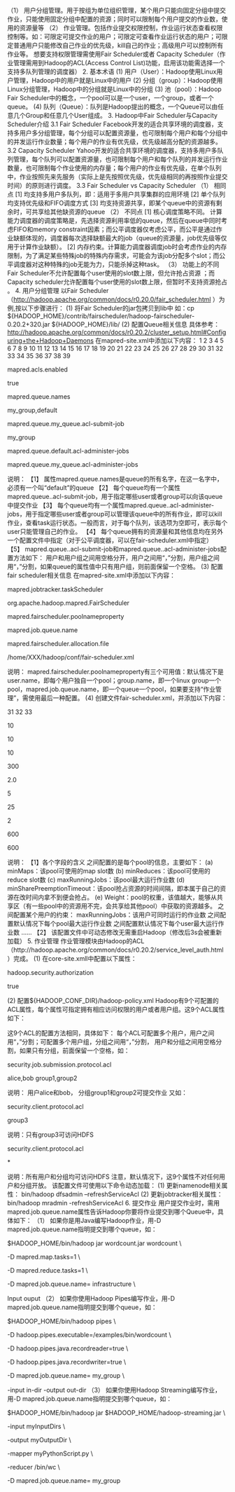 （1） 用户分组管理。用于按组为单位组织管理，某个用户只能向固定分组中提交作业，只能使用固定分组中配置的资源；同时可以限制每个用户提交的作业数，使用的资源量等
（2） 作业管理。包括作业提交权限控制，作业运行状态查看权限控制等。如：可限定可提交作业的用户；可限定可查看作业运行状态的用户；可限定普通用户只能修改自己作业的优先级，kill自己的作业；高级用户可以控制所有作业等。
想要支持权限管理需使用Fair Scheduler或者 Capacity Scheduler（作业管理需用到Hadoop的ACL(Access Control List)功能，启用该功能需选择一个支持多队列管理的调度器）
2.	基本术语
(1)  用户（User）：Hadoop使用Linux用户管理，Hadoop中的用户就是Linux中的用户
(2) 分组（group）：Hadoop使用Linux分组管理，Hadoop中的分组就是Linux中的分组
(3) 池（pool）：Hadoop Fair Scheduler中的概念，一个pool可以是一个user，一个group，或者一个queue。
(4) 队列（Queue）：队列是Hadoop提出的概念，一个Queue可以由任意几个Group和任意几个User组成。
3.	Hadoop中Fair Scheduler与Capacity Scheduler介绍
3.1	Fair Scheduler
Facebook开发的适合共享环境的调度器，支持多用户多分组管理，每个分组可以配置资源量，也可限制每个用户和每个分组中的并发运行作业数量；每个用户的作业有优先级，优先级越高分配的资源越多。
3.2	Capacity Scheduler
Yahoo开发的适合共享环境的调度器，支持多用户多队列管理，每个队列可以配置资源量，也可限制每个用户和每个队列的并发运行作业数量，也可限制每个作业使用的内存量；每个用户的作业有优先级，在单个队列中，作业按照先来先服务（实际上是先按照优先级，优先级相同的再按照作业提交时间）的原则进行调度。
3.3	Fair Scheduler vs Capacity Scheduler
（1）	相同点
[1] 均支持多用户多队列，即：适用于多用户共享集群的应用环境
[2] 单个队列均支持优先级和FIFO调度方式
[3] 均支持资源共享，即某个queue中的资源有剩余时，可共享给其他缺资源的queue
（2）	不同点
[1] 核心调度策略不同。 计算能力调度器的调度策略是，先选择资源利用率低的queue，然后在queue中同时考虑FIFO和memory constraint因素；而公平调度器仅考虑公平，而公平是通过作业缺额体现的，调度器每次选择缺额最大的job（queue的资源量，job优先级等仅用于计算作业缺额）。
[2] 内存约束。计算能力调度器调度job时会考虑作业的内存限制，为了满足某些特殊job的特殊内存需求，可能会为该job分配多个slot；而公平调度器对这种特殊的job无能为力，只能杀掉这种task。
（3）	功能上的不同
Fair Scheduler不允许配置每个user使用的slot数上限，但允许抢占资源 ；而Capacity scheduler允许配置每个user使用的slot数上限，但暂时不支持资源抢占 。
4.	用户分组管理
以Fair Scheduler（http://hadoop.apache.org/common/docs/r0.20.0/fair_scheduler.html ）为例,按以下步骤进行：
(1)	将Fair Scheduler的jar包拷贝到lib中
如：cp ${HADOOP_HOME}/contrib/fairscheduler/hadoop-fairscheduler-0.20.2+320.jar ${HADOOP_HOME}/lib/
(2)	配置Queue相关信息
具体参考：
http://hadoop.apache.org/common/docs/r0.20.2/cluster_setup.html#Configuring+the+Hadoop+Daemons
在mapred-site.xml中添加以下内容：
1
2
3
4
5
6
7
8
9
10
11
12
13
14
15
16
17
18
19
20
21
22
23
24
25
26
27
28
29
30
31
32
33
34
35
36
37
38
39
<property>
 
  <name>mapred.acls.enabled</name>
 
  <value>true</value>
 
</property>
 
<property>
 
  <name>mapred.queue.names</name>
 
  <value>my_group,default</value>
 
</property>
 
<property>
 
  <name>mapred.queue.my_queue.acl-submit-job</name>
 
  <value> my_group</value>
 
</property>
 
<property>
 
  <name>mapred.queue.default.acl-administer-jobs</name>
 
  <value></value>
 
</property>
 
<property>
 
  <name>mapred.queue.my_queue.acl-administer-jobs</name>
 
  <value></value>
 
</property>
说明：
【1】	属性mapred.queue.names是queue的所有名字，在这一名字中，必须有一个叫“default”的queue
【2】	每个queue均有一个属性mapred.queue.<queue-name>.acl-submit-job，用于指定哪些user或者group可以向该queue中提交作业
【3】	每个queue均有一个属性mapred.queue.<queue-name>.acl-administer-jobs，用于指定哪些user或者group可以管理该queue中的所有作业，即可以kill作业，查看task运行状态。一般而言，对于每个队列，该选项为空即可，表示每个user只能管理自己的作业。
【4】	每个queue拥有的资源量和其他信息均在另外一个配置文件中指定（对于公平调度器，可以在fair-scheduler.xml中指定）
【5】	mapred.queue.<queue-name>.acl-submit-job和mapred.queue.<queue-name>.acl-administer-jobs配置方法如下：
用户和用户组之间用空格分开，用户之间用“，”分割，用户组之间用“，”分割，如果queue的属性值中只有用户组，则前面保留一个空格。
(3)	配置fair scheduler相关信息
在mapred-site.xml中添加以下内容：

<property>
 
  <name>mapred.jobtracker.taskScheduler</name>
 
  <value>org.apache.hadoop.mapred.FairScheduler</value>
 
</property>
 
<property>
 
  <name>mapred.fairscheduler.poolnameproperty</name>
 
  <value>mapred.job.queue.name</value>
 
</property>
 
<property>
 
  <name>mapred.fairscheduler.allocation.file</name>
 
  <value>/home/XXX/hadoop/conf/fair-scheduler.xml</value>
 
</property>
说明：
mapred.fairscheduler.poolnameproperty有三个可用值：默认情况下是user.name，即每个用户独自一个pool；group.name，即一个linux group一个pool，mapred.job.queue.name，即一个queue一个pool，如果要支持“作业管理”，需使用最后一种配置。
(4)	创建文件fair-scheduler.xml，并添加以下内容：

31
32
33
<?xml version="1.0"?>
 
<allocations>
 
 <pool name="my_queue">
 
  <minMaps>10</minMaps>
 
  <minReduces>10</minReduces>
 
  <maxRunningJobs>10</maxRunningJobs>
 
  <minSharePreemptionTimeout>300</minSharePreemptionTimeout>
 
  <weight>2.0</weight>
 
</pool>
 
<user name="bob">
 
  <maxRunningJobs>5</maxRunningJobs>
 
</user>
 
<poolMaxJobsDefault>25</poolMaxJobsDefault>
 
<userMaxJobsDefault>2</userMaxJobsDefault>
 
<defaultMinSharePreemptionTimeout>600</defaultMinSharePreemptionTimeout>
 
<fairSharePreemptionTimeout>600</fairSharePreemptionTimeout>
 
</allocations>
说明：
【1】各个字段的含义
<pool></pool>之间配置的是每个pool的信息，主要如下：
(a) minMaps：该pool可使用的map slot数
(b) minReduces：该pool可使用的reduce slot数
(c) maxRunningJobs：该pool最大运行作业数
(d) minSharePreemptionTimeout：该pool抢占资源的时间间隔，即本属于自己的资源在改时间内拿不到便会抢占。
(e) Weight：pool的权重，该值越大，能够从共享区（有一些pool中的资源用不完，会共享给其他pool）中获取的资源越多。
<user></user>之间配置某个用户的约束：
maxRunningJobs：该用户可同时运行的作业数
<poolMaxJobsDefault></poolMaxJobsDefault>之间配置默认情况下每个pool最大运行作业数
<userMaxJobsDefault></userMaxJobsDefault>之间配置默认情况下每个user最大运行作业数
……
【2】 该配置文件中可动态修改无需重启Hadoop（修改后3s会被重新加载）
5.	作业管理
作业管理模块由Hadoop的ACL（http://hadoop.apache.org/common/docs/r0.20.2/service_level_auth.html ）完成。
(1)	在core-site.xmll中配置以下属性：

<property>
 
  <name>hadoop.security.authorization</name>
 
  <value>true</value>
 
</property>
(2)	配置${HADOOP_CONF_DIR}/hadoop-policy.xml
Hadoop有9个可配置的ACL属性，每个属性可指定拥有相应访问权限的用户或者用户组。这9个ACL属性如下：

这9个ACL的配置方法相同，具体如下：
每个ACL可配置多个用户，用户之间用“，”分割；可配置多个用户组，分组之间用“，”分割， 用户和分组之间用空格分割，如果只有分组，前面保留一个空格，如：
<property>
 
  <name>security.job.submission.protocol.acl</name>
 
  <value>alice,bob group1,group2</value>
 
</property>
说明： 用户alice和bob， 分组group1和group2可提交作业
又如：

<property>
 
  <name> security.client.protocol.acl </name>
 
  <value> group3</value>
 
</property>
说明：只有group3可访问HDFS

<property>
 
  <name>security.client.protocol.acl</name>
 
  <value>*</value>
 
</property>
说明：所有用户和分组均可访问HDFS
注意，默认情况下，这9个属性不对任何用户和分组开放。
该配置文件可使用以下命令动态加载：
(1)	更新namenode相关属性： bin/hadoop dfsadmin –refreshServiceAcl
(2)	更新jobtracker相关属性：bin/hadoop mradmin -refreshServiceAcl
6.	提交作业
用户提交作业时，需用mapred.job.queue.name属性告诉Hadoop你要将作业提交到哪个Queue中，具体如下：
（1）	如果你是用Java编写Hadoop作业，用-D mapred.job.queue.name指明提交到哪个queue，如：

$HADOOP_HOME/bin/hadoop jar wordcount.jar wordcount \
 
  -D mapred.map.tasks=1 \
 
  -D mapred.reduce.tasks=1 \
 
  -D mapred.job.queue.name= infrastructure \
 
  Input ouput
（2）	如果你使用Hadoop Pipes编写作业，用-D mapred.job.queue.name指明提交到哪个queue，如：

$HADOOP_HOME/bin/hadoop pipes \
 
  -D hadoop.pipes.executable=/examples/bin/wordcount \
 
  -D hadoop.pipes.java.recordreader=true \
 
  -D hadoop.pipes.java.recordwriter=true \
 
  -D mapred.job.queue.name= my_group \
 
  -input in-dir -output out-dir
（3）	如果你使用Hadoop Streaming编写作业，用-D mapred.job.queue.name指明提交到哪个queue，如：

$HADOOP_HOME/bin/hadoop  jar $HADOOP_HOME/hadoop-streaming.jar \
 
  -input myInputDirs \
 
  -output myOutputDir \
 
  -mapper myPythonScript.py \
 
  -reducer /bin/wc \
 
  -D mapred.job.queue.name= my_group
